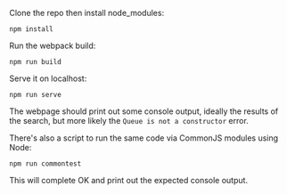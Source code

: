 Clone the repo then install node_modules:

```
npm install
```

Run the webpack build:

```
npm run build
```

Serve it on localhost:

```
npm run serve
```

The webpage should print out some console output, ideally the results of the search, but more likely the `Queue is not a constructor` error.

There's also a script to run the same code via CommonJS modules using Node:

```
npm run commontest
```

This will complete OK and print out the expected console output.